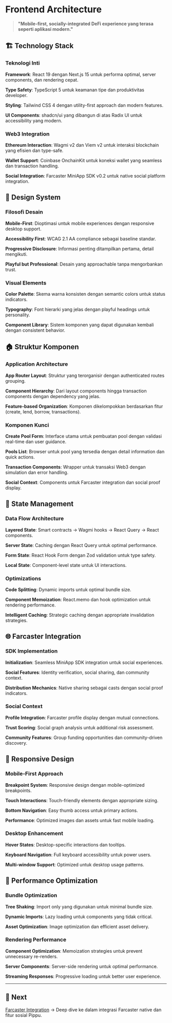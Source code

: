 # Frontend Architecture

> **"Mobile-first, socially-integrated DeFi experience yang terasa seperti aplikasi modern."**

## 🏗️ Technology Stack

### Teknologi Inti

**Framework**: React 19 dengan Next.js 15 untuk performa optimal, server components, dan rendering cepat.

**Type Safety**: TypeScript 5 untuk keamanan tipe dan produktivitas developer.

**Styling**: Tailwind CSS 4 dengan utility-first approach dan modern features.

**UI Components**: shadcn/ui yang dibangun di atas Radix UI untuk accessibility yang modern.

### Web3 Integration

**Ethereum Interaction**: Wagmi v2 dan Viem v2 untuk interaksi blockchain yang efisien dan type-safe.

**Wallet Support**: Coinbase OnchainKit untuk koneksi wallet yang seamless dan transaction handling.

**Social Integration**: Farcaster MiniApp SDK v0.2 untuk native social platform integration.

## 🎨 Design System

### Filosofi Desain

**Mobile-First**: Dioptimasi untuk mobile experiences dengan responsive desktop support.

**Accessibility First**: WCAG 2.1 AA compliance sebagai baseline standar.

**Progressive Disclosure**: Informasi penting ditampilkan pertama, detail mengikuti.

**Playful but Professional**: Desain yang approachable tanpa mengorbankan trust.

### Visual Elements

**Color Palette**: Skema warna konsisten dengan semantic colors untuk status indicators.

**Typography**: Font hierarki yang jelas dengan playful headings untuk personality.

**Component Library**: Sistem komponen yang dapat digunakan kembali dengan consistent behavior.

## 🏠 Struktur Komponen

### Application Architecture

**App Router Layout**: Struktur yang terorganisir dengan authenticated routes grouping.

**Component Hierarchy**: Dari layout components hingga transaction components dengan dependency yang jelas.

**Feature-based Organization**: Komponen dikelompokkan berdasarkan fitur (create, lend, borrow, transactions).

### Komponen Kunci

**Create Pool Form**: Interface utama untuk pembuatan pool dengan validasi real-time dan user guidance.

**Pools List**: Browser untuk pool yang tersedia dengan detail information dan quick actions.

**Transaction Components**: Wrapper untuk transaksi Web3 dengan simulation dan error handling.

**Social Context**: Components untuk Farcaster integration dan social proof display.

## 🔄 State Management

### Data Flow Architecture

**Layered State**: Smart contracts → Wagmi hooks → React Query → React components.

**Server State**: Caching dengan React Query untuk optimal performance.

**Form State**: React Hook Form dengan Zod validation untuk type safety.

**Local State**: Component-level state untuk UI interactions.

### Optimizations

**Code Splitting**: Dynamic imports untuk optimal bundle size.

**Component Memoization**: React.memo dan hook optimization untuk rendering performance.

**Intelligent Caching**: Strategic caching dengan appropriate invalidation strategies.

## 🌐 Farcaster Integration

### SDK Implementation

**Initialization**: Seamless MiniApp SDK integration untuk social experiences.

**Social Features**: Identity verification, social sharing, dan community context.

**Distribution Mechanics**: Native sharing sebagai casts dengan social proof indicators.

### Social Context

**Profile Integration**: Farcaster profile display dengan mutual connections.

**Trust Scoring**: Social graph analysis untuk additional risk assessment.

**Community Features**: Group funding opportunities dan community-driven discovery.

## 📱 Responsive Design

### Mobile-First Approach

**Breakpoint System**: Responsive design dengan mobile-optimized breakpoints.

**Touch Interactions**: Touch-friendly elements dengan appropriate sizing.

**Bottom Navigation**: Easy thumb access untuk primary actions.

**Performance**: Optimized images dan assets untuk fast mobile loading.

### Desktop Enhancement

**Hover States**: Desktop-specific interactions dan tooltips.

**Keyboard Navigation**: Full keyboard accessibility untuk power users.

**Multi-window Support**: Optimized untuk desktop usage patterns.

## 🚀 Performance Optimization

### Bundle Optimization

**Tree Shaking**: Import only yang digunakan untuk minimal bundle size.

**Dynamic Imports**: Lazy loading untuk components yang tidak critical.

**Asset Optimization**: Image optimization dan efficient asset delivery.

### Rendering Performance

**Component Optimization**: Memoization strategies untuk prevent unnecessary re-renders.

**Server Components**: Server-side rendering untuk optimal performance.

**Streaming Responses**: Progressive loading untuk better user experience.

---

## 📖 Next

[Farcaster Integration](farcaster-integration.md) → Deep dive ke dalam integrasi Farcaster native dan fitur sosial Pippu.
